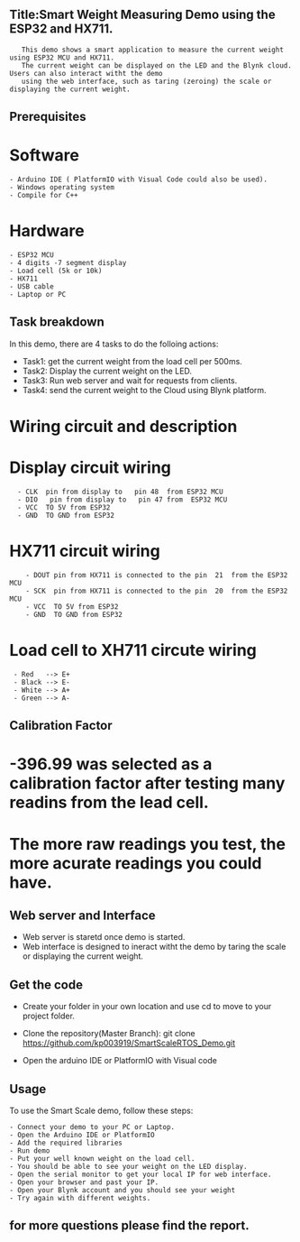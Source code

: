 ## Title:Smart Weight Measuring Demo using the ESP32 and HX711. 
       This demo shows a smart application to measure the current weight using ESP32 MCU and HX711.
       The current weight can be displayed on the LED and the Blynk cloud. Users can also interact witht the demo 
       using the web interface, such as taring (zeroing) the scale or displaying the current weight. 
       
## Prerequisites
  # Software  
    - Arduino IDE ( PlatformIO with Visual Code could also be used).
    - Windows operating system
    - Compile for C++
    
 # Hardware 
    - ESP32 MCU 
    - 4 digits -7 segment display 
    - Load cell (5k or 10k)
    - HX711 
    - USB cable 
    - Laptop or PC 
## Task breakdown 
  In this demo, there are 4 tasks to do the folloing actions: 
  - Task1: get the current weight from the load cell per 500ms.
  - Task2: Display the current weight on the LED.
  - Task3: Run web server and wait for requests from clients.
  - Task4: send the current weight to the Cloud using Blynk platform. 
    
#  Wiring circuit and description 
   # Display circuit wiring 
      - CLK  pin from display to   pin 48  from ESP32 MCU
      - DIO   pin from display to   pin 47 from  ESP32 MCU 
      - VCC  TO 5V from ESP32 
      - GND  TO GND from ESP32 

   # HX711 circuit wiring
        - DOUT pin from HX711 is connected to the pin  21  from the ESP32 MCU 
        - SCK  pin from HX711 is connected to the pin  20  from the ESP32 MCU
        - VCC  TO 5V from ESP32 
        - GND  TO GND from ESP32 
        
  # Load cell to XH711 circute wiring 
     - Red   --> E+
     - Black --> E-
     - White --> A+
     - Green --> A-

## Calibration Factor 
   # -396.99 was selected as a calibration factor after testing many readins from the lead cell. 
   # The more raw readings you test, the more acurate readings you could have. 
   
## Web server and Interface
  - Web server is staretd once demo is started.
  - Web interface is designed to ineract witht the demo by taring the scale or displaying the current weight. 
    
## Get the code  
   - Create your folder in your own location and use cd to move to your project folder. 
   - Clone the repository(Master Branch):
         git clone https://github.com/kp003919/SmartScaleRTOS_Demo.git
                           
   - Open the arduino IDE or PlatformIO with Visual code

##  Usage
 To use the Smart Scale demo, follow these steps:

    - Connect your demo to your PC or Laptop. 
    - Open the Arduino IDE or PlatformIO 
    - Add the required libraries
    - Run demo 
    - Put your well known weight on the load cell. 
    - You should be able to see your weight on the LED display. 
    - Open the serial monitor to get your local IP for web interface. 
    - Open your browser and past your IP. 
    - Open your Blynk account and you should see your weight 
    - Try again with different weights. 

## for more questions please find the report. 


    
    
  
